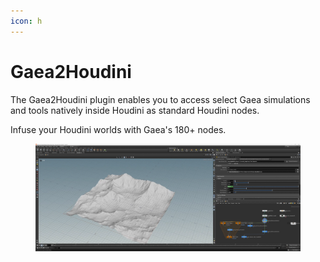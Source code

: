 ```yaml
---
icon: h
---
```


# Gaea2Houdini

The Gaea2Houdini plugin enables you to access select Gaea simulations and tools natively inside Houdini as standard Houdini nodes.&#x20;

Infuse your Houdini worlds with Gaea's 180+ nodes.

<figure><img src="../../.gitbook/assets/houdini.webp" alt=""><figcaption></figcaption></figure>
